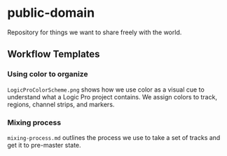 # public-domain
Repository for things we want to share freely with the world.

## Workflow Templates

### Using color to organize

`LogicProColorScheme.png` shows how we use color as a visual cue to understand what a Logic Pro project contains. We assign colors to track, regions, channel strips, and markers.

### Mixing process

`mixing-process.md` outlines the process we use to take a set of tracks and get it to pre-master state.
